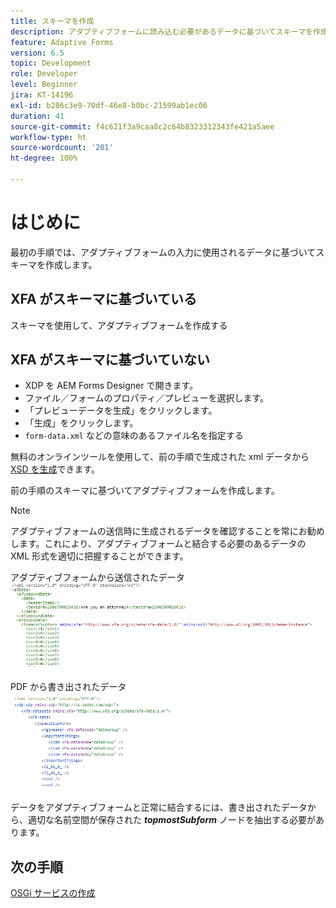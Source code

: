 ```yaml
---
title: スキーマを作成
description: アダプティブフォームに読み込む必要があるデータに基づいてスキーマを作成します
feature: Adaptive Forms
version: 6.5
topic: Development
role: Developer
level: Beginner
jira: KT-14196
exl-id: b286c3e9-70df-46e8-b0bc-21599ab1ec06
duration: 41
source-git-commit: f4c621f3a9caa8c2c64b8323312343fe421a5aee
workflow-type: ht
source-wordcount: '201'
ht-degree: 100%

---
```


# はじめに

最初の手順では、アダプティブフォームの入力に使用されるデータに基づいてスキーマを作成します。

## XFA がスキーマに基づいている

スキーマを使用して、アダプティブフォームを作成する

## XFA がスキーマに基づいていない

* XDP を AEM Forms Designer で開きます。
* ファイル／フォームのプロパティ／プレビューを選択します。
* 「プレビューデータを生成」をクリックします。
* 「生成」をクリックします。
* `form-data.xml` などの意味のあるファイル名を指定する

無料のオンラインツールを使用して、前の手順で生成された xml データから [XSD を生成](https://www.freeformatter.com/xsd-generator.html?lang=ja)できます。

前の手順のスキーマに基づいてアダプティブフォームを作成します。

>[!NOTE]
>アダプティブフォームの送信時に生成されるデータを確認することを常にお勧めします。これにより、アダプティブフォームと結合する必要のあるデータの XML 形式を適切に把握することができます。

アダプティブフォームから送信されたデータ
![submitted-data](./assets/af-submitted-data.png)

PDF から書き出されたデータ
![exported-data](./assets/exported-data.png)

データをアダプティブフォームと正常に結合するには、書き出されたデータから、適切な名前空間が保存された **_topmostSubform_** ノードを抽出する必要があります。

## 次の手順

[OSGi サービスの作成](./create-osgi-service.md)
